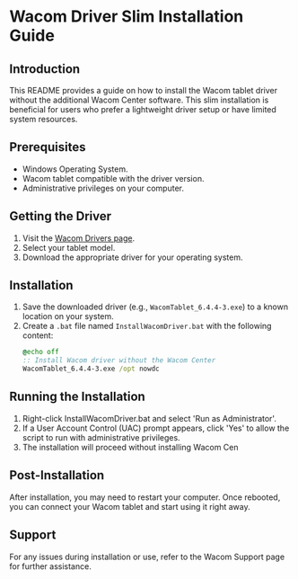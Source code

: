 # Wacom Driver Slim Installation Guide

## Introduction
This README provides a guide on how to install the Wacom tablet driver without the additional Wacom Center software. This slim installation is beneficial for users who prefer a lightweight driver setup or have limited system resources.

## Prerequisites
- Windows Operating System.
- Wacom tablet compatible with the driver version.
- Administrative privileges on your computer.

## Getting the Driver
1. Visit the [Wacom Drivers page](https://www.wacom.com/en/support/product-support/drivers).
2. Select your tablet model.
3. Download the appropriate driver for your operating system.

## Installation
1. Save the downloaded driver (e.g., `WacomTablet_6.4.4-3.exe`) to a known location on your system.
2. Create a `.bat` file named `InstallWacomDriver.bat` with the following content:
   ```bat
   @echo off
   :: Install Wacom driver without the Wacom Center
   WacomTablet_6.4.4-3.exe /opt nowdc

## Running the Installation

1. Right-click InstallWacomDriver.bat and select 'Run as Administrator'.
2. If a User Account Control (UAC) prompt appears, click 'Yes' to allow the script to run with administrative privileges.
3. The installation will proceed without installing Wacom Cen

## Post-Installation
After installation, you may need to restart your computer. Once rebooted, you can connect your Wacom tablet and start using it right away.

## Support
For any issues during installation or use, refer to the Wacom Support page for further assistance.
